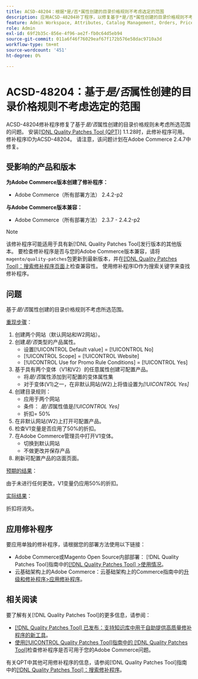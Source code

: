 ```yaml
---
title: ACSD-48204：根据*是/否*属性创建的目录价格规则不考虑选定的范围
description: 应用ACSD-48204补丁程序，以修复基于*是/否*属性创建的目录价格规则不考虑所选范围的Adobe Commerce问题。
feature: Admin Workspace, Attributes, Catalog Management, Orders, Price Rules
role: Admin
exl-id: 69f2b35c-856e-4f96-ae2f-fb0c64d5eb94
source-git-commit: 011a6f46f76029eaf67f172b576e58dac9710a3d
workflow-type: tm+mt
source-wordcount: '451'
ht-degree: 0%

---
```


# ACSD-48204：基于&#x200B;*是/否*&#x200B;属性创建的目录价格规则不考虑选定的范围

ACSD-48204修补程序修复了基于&#x200B;*是/否*&#x200B;属性创建的目录价格规则未考虑所选范围的问题。 安装[[!DNL Quality Patches Tool (QPT)]](https://experienceleague.adobe.com/zh-hans/docs/commerce-operations/tools/quality-patches-tool/quality-patches-tool-to-self-serve-quality-patches) 1.1.28时，此修补程序可用。 修补程序ID为ACSD-48204。 请注意，该问题计划在Adobe Commerce 2.4.7中修复。

## 受影响的产品和版本

**为Adobe Commerce版本创建了修补程序：**

* Adobe Commerce（所有部署方法） 2.4.2-p2

**与Adobe Commerce版本兼容：**

* Adobe Commerce（所有部署方法） 2.3.7 - 2.4.2-p2

>[!NOTE]
>
>该修补程序可能适用于具有新[!DNL Quality Patches Tool]发行版本的其他版本。 要检查修补程序是否与您的Adobe Commerce版本兼容，请将`magento/quality-patches`包更新到最新版本，并在[[!DNL Quality Patches Tool]：搜索修补程序页面](https://experienceleague.adobe.com/tools/commerce-quality-patches/index.html?lang=zh-Hans)上检查兼容性。 使用修补程序ID作为搜索关键字来查找修补程序。

## 问题

基于&#x200B;*是/否*&#x200B;属性创建的目录价格规则不考虑所选范围。

<u>重现步骤</u>：

1. 创建两个网站（默认网站和W2网站）。
1. 创建&#x200B;*是/否*&#x200B;类型的产品属性。
   * 设置[!UICONTROL Default value] = [!UICONTROL No]
   * [!UICONTROL Scope] = [!UICONTROL Website]
   * [!UICONTROL Use for Promo Rule Conditions] = [!UICONTROL Yes]
1. 基于具有两个变体（V1和V2）的任意属性创建可配置产品。
   * 将&#x200B;*是/否*&#x200B;属性添加到可配置的变体属性集
   * 对于变体(V1)之一，在非默认网站(W2)上将值设置为&#x200B;*[!UICONTROL Yes]*
1. 创建目录规则：
   * 应用于两个网站
   * 条件： *是/否*&#x200B;属性值是&#x200B;*[!UICONTROL Yes]*
   * 折扣= 50%
1. 在非默认网站(W2)上打开可配置产品。
1. 检查V1变量是否应用了50%的折扣。
1. 在Adobe Commerce管理员中打开V1变体。
   * 切换到默认网站
   * 不做更改并保存产品
1. 刷新可配置产品的店面页面。

<u>预期的结果</u>：

由于未进行任何更改，V1变量仍应用50%的折扣。

<u>实际结果</u>：

折扣将消失。

## 应用修补程序

要应用单独的修补程序，请根据您的部署方法使用以下链接：

* Adobe Commerce或Magento Open Source内部部署： [!DNL Quality Patches Tool]指南中的[[!DNL Quality Patches Tool] >使用情况](/help/tools/quality-patches-tool/usage.md)。
* 云基础架构上的Adobe Commerce：云基础架构上的Commerce指南中的[升级和修补程序>应用修补程序](https://experienceleague.adobe.com/docs/commerce-cloud-service/user-guide/develop/upgrade/apply-patches.html?lang=zh-Hans)。

## 相关阅读

要了解有关[!DNL Quality Patches Tool]的更多信息，请参阅：

* [[!DNL Quality Patches Tool] 已发布：支持知识库中用于自助提供高质量修补程序的新工具](https://experienceleague.adobe.com/zh-hans/docs/commerce-operations/tools/quality-patches-tool/quality-patches-tool-to-self-serve-quality-patches)。
* [使用[!UICONTROL Quality Patches Tool]指南中的 [!DNL Quality Patches Tool]](/help/tools/quality-patches-tool/patches-available-in-qpt/check-patch-for-magento-issue-with-magento-quality-patches.md)检查修补程序是否可用于您的Adobe Commerce问题。


有关QPT中其他可用修补程序的信息，请参阅[!DNL Quality Patches Tool]指南中的[[!DNL Quality Patches Tool]：搜索修补程序](https://experienceleague.adobe.com/tools/commerce-quality-patches/index.html?lang=zh-Hans)。
